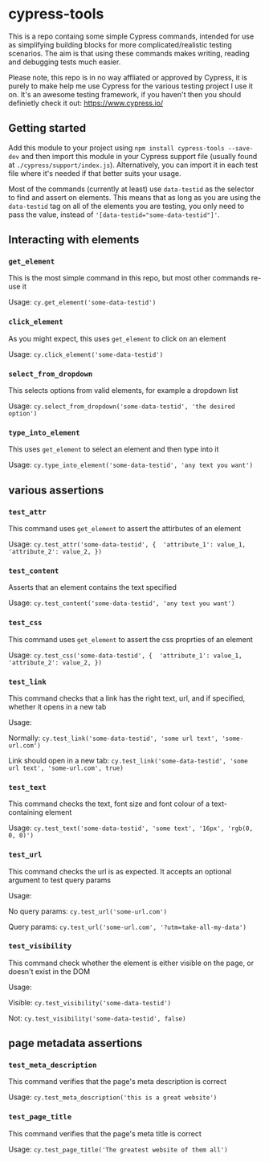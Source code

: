 # cypress-tools

This is a repo containg some simple Cypress commands, intended for use as simplifying building blocks for more complicated/realistic testing scenarios. The aim is that using these commands makes writing, reading and debugging tests much easier. 

Please note, this repo is in no way affliated or approved by Cypress, it is purely to make help me use Cypress for the various testing project I use it on. It's an awesome testing framework, if you haven't then you should definietly check it out: https://www.cypress.io/

## Getting started

Add this module to your project using `npm install cypress-tools --save-dev` and then import this module in your Cypress support file (usually found at `./cypress/support/index.js`). Alternatively, you can import it in each test file where it's needed if that better suits your usage. 

Most of the commands (currently at least) use `data-testid` as the selector to find and assert on elements. This means that as long as you are using the `data-testid` tag on all of the elements you are testing, you only need to pass the value, instead of `'[data-testid="some-data-testid"]'`. 

## Interacting with elements

### `get_element` 
This is the most simple command in this repo, but most other commands re-use it

Usage:
`cy.get_element('some-data-testid')`

### `click_element`
As you might expect, this uses `get_element` to click on an element 

Usage:
`cy.click_element('some-data-testid')`

### `select_from_dropdown`
This selects options from valid elements, for example a dropdown list

Usage:
`cy.select_from_dropdown('some-data-testid', 'the desired option')`

### `type_into_element`
This uses `get_element` to select an element and then type into it

Usage:
`cy.type_into_element('some-data-testid', 'any text you want')`

## various assertions

### `test_attr`
This command uses `get_element` to assert the attirbutes of an element

Usage:
`cy.test_attr('some-data-testid', { 
    'attribute_1': value_1,
    'attribute_2': value_2,
 })`

### `test_content`
Asserts that an element contains the text specified 

Usage:
`cy.test_content('some-data-testid', 'any text you want')`

### `test_css`
This command uses `get_element` to assert the css proprties of an element

Usage:
`cy.test_css('some-data-testid', { 
    'attribute_1': value_1,
    'attribute_2': value_2,
 })`

### `test_link`
This command checks that a link has the right text, url, and if specified, whether it opens in a new tab

Usage:

Normally:
`cy.test_link('some-data-testid', 'some url text', 'some-url.com')`

Link should open in a new tab:
`cy.test_link('some-data-testid', 'some url text', 'some-url.com', true)`
    
### `test_text`
This command checks the text, font size and font colour of a text-containing element

Usage:
`cy.test_text('some-data-testid', 'some text', '16px', 'rgb(0, 0, 0)')`
    
### `test_url`
This command checks the url is as expected. It accepts an optional argument to test query params

Usage:

No query params:
`cy.test_url('some-url.com')`

Query params:
`cy.test_url('some-url.com', '?utm=take-all-my-data')`

### `test_visibility`
This command check whether the element is either visible on the page, or doesn't exist in the DOM

Usage:

Visible:
`cy.test_visibility('some-data-testid')`

Not:
`cy.test_visibility('some-data-testid', false)`

## page metadata assertions

### `test_meta_description`
This command verifies that the page's meta description is correct

Usage:
`cy.test_meta_description('this is a great website')`

### `test_page_title`
This command verifies that the page's meta title is correct

Usage:
`cy.test_page_title('The greatest website of them all')`
